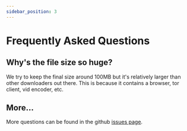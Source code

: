 ```yaml
---
sidebar_position: 3
---
```


# Frequently Asked Questions

## Why's the file size so huge?

We try to keep the final size around 100MB but it's relatively larger than other downloaders out there. This is because it contains a browser, tor client, vid encoder, etc.

## More...

More questions can be found in the github [issues page](https://github.com/Mocha-Downloader/mocha-downloader/labels/question).
